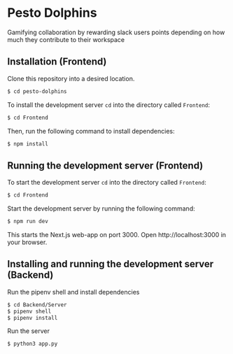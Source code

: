 # Pesto Dolphins

Gamifying collaboration by rewarding slack users points depending on how much they contribute to their workspace

## Installation (Frontend)

Clone this repository into a desired location.

```bash
$ cd pesto-dolphins
```

To install the development server `cd` into the directory called `Frontend`:

```bash
$ cd Frontend
```

Then, run the following command to install dependencies:

```bash
$ npm install
```

## Running the development server (Frontend)

To start the development server `cd` into the directory called `Frontend`:

```bash
$ cd Frontend
```

Start the development server by running the following command:

```bash
$ npm run dev
```

This starts the Next.js web-app on port 3000.
Open http://localhost:3000 in your browser.

## Installing and running the development server (Backend)

Run the pipenv shell and install dependencies
```bash
$ cd Backend/Server
$ pipenv shell
$ pipenv install
```

Run the server
```bash
$ python3 app.py
```
